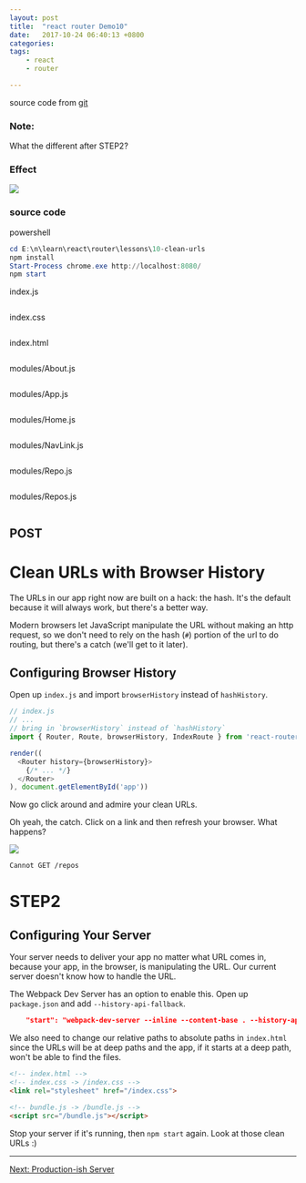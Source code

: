 ```yaml
---
layout: post
title:  "react router Demo10"
date:   2017-10-24 06:40:13 +0800
categories:  
tags: 
    - react
    - router

---  
```


source code from [git](https://github.com/reactjs/react-router-tutorial/tree/master/lessons/10-clean-urls)

### Note: ###

What the different after STEP2?  


### Effect ###

![](https://i.imgur.com/nwbujOr.gif)

### source code ###
powershell
```powershell
cd E:\n\learn\react\router\lessons\10-clean-urls
npm install
Start-Process chrome.exe http://localhost:8080/
npm start
```
index.js
```javascript 

```

index.css
```css 

```

index.html
```html  

```

modules/About.js
```javascript 

```

modules/App.js
```javascript 

```

modules/Home.js
```javascript 

```

modules/NavLink.js
```javascript 

```

modules/Repo.js
```javascript 

```

modules/Repos.js
```javascript 

```


## POST ##

# Clean URLs with Browser History

The URLs in our app right now are built on a hack: the hash. It's the
default because it will always work, but there's a better way.

Modern browsers let JavaScript manipulate the URL without making an http
request, so we don't need to rely on the hash (`#`) portion of the url
to do routing, but there's a catch (we'll get to it later).

## Configuring Browser History

Open up `index.js` and import `browserHistory` instead of `hashHistory`.

```js
// index.js
// ...
// bring in `browserHistory` instead of `hashHistory`
import { Router, Route, browserHistory, IndexRoute } from 'react-router'

render((
  <Router history={browserHistory}>
    {/* ... */}
  </Router>
), document.getElementById('app'))
```

Now go click around and admire your clean URLs.

Oh yeah, the catch. Click on a link and then refresh your browser. What
happens?



![](https://i.imgur.com/ontr6ra.gif)
```
Cannot GET /repos
```
# STEP2 #
## Configuring Your Server

Your server needs to deliver your app no matter what URL comes in,
because your app, in the browser, is manipulating the URL. Our current
server doesn't know how to handle the URL.

The Webpack Dev Server has an option to enable this. Open up
`package.json` and add `--history-api-fallback`.

```json
    "start": "webpack-dev-server --inline --content-base . --history-api-fallback"
```

We also need to change our relative paths to absolute paths in
`index.html` since the URLs will be at deep paths and the app, if it
starts at a deep path, won't be able to find the files.

```html
<!-- index.html -->
<!-- index.css -> /index.css -->
<link rel="stylesheet" href="/index.css">

<!-- bundle.js -> /bundle.js -->
<script src="/bundle.js"></script>
```

Stop your server if it's running, then `npm start` again. Look at those
clean URLs :)

---

[Next: Production-ish Server](../11-productionish-server/)
